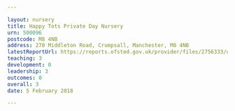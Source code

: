 ```yaml
---

layout: nursery
title: Happy Tots Private Day Nursery
urn: 500096
postcode: M8 4NB
address: 270 Middleton Road, Crumpsall, Manchester, M8 4NB
latestReportUrl: https://reports.ofsted.gov.uk/provider/files/2756333/urn/500096.pdf
teaching: 3
development: 0
leadership: 3
outcomes: 0
overall: 3
date: 5 February 2018

---
```

